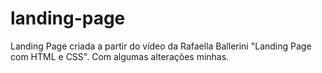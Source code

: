 # landing-page

Landing Page criada a partir do vídeo da Rafaella Ballerini "Landing Page com HTML e CSS". Com algumas alterações minhas. 
